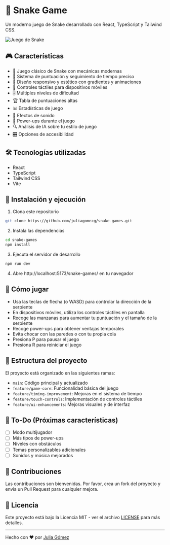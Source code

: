 # 🐍 Snake Game

Un moderno juego de Snake desarrollado con React, TypeScript y Tailwind CSS.

![Juego de Snake](./screenshots/snake-game.png)

## 🎮 Características

- 🎯 Juego clásico de Snake con mecánicas modernas
- 🔄 Sistema de puntuación y seguimiento de tiempo preciso
- 🎨 Diseño responsivo y estético con gradientes y animaciones
- 📱 Controles táctiles para dispositivos móviles
- 🎚️ Múltiples niveles de dificultad
- 🏆 Tabla de puntuaciones altas
- 📊 Estadísticas de juego
- 🎵 Efectos de sonido
- 🔄 Power-ups durante el juego
- 🔍 Análisis de IA sobre tu estilo de juego
- 🎛️ Opciones de accesibilidad

## 🛠️ Tecnologías utilizadas

- React
- TypeScript
- Tailwind CSS
- Vite

## 🚀 Instalación y ejecución

1. Clona este repositorio
```bash
git clone https://github.com/juliagomezg/snake-games.git
```

2. Instala las dependencias
```bash
cd snake-games
npm install
```

3. Ejecuta el servidor de desarrollo
```bash
npm run dev
```

4. Abre http://localhost:5173/snake-games/ en tu navegador

## 🎯 Cómo jugar

- Usa las teclas de flecha (o WASD) para controlar la dirección de la serpiente
- En dispositivos móviles, utiliza los controles táctiles en pantalla
- Recoge las manzanas para aumentar tu puntuación y el tamaño de la serpiente
- Recoge power-ups para obtener ventajas temporales
- Evita chocar con las paredes o con tu propia cola
- Presiona P para pausar el juego
- Presiona R para reiniciar el juego

## 📁 Estructura del proyecto

El proyecto está organizado en las siguientes ramas:

- `main`: Código principal y actualizado
- `feature/game-core`: Funcionalidad básica del juego
- `feature/timing-improvement`: Mejoras en el sistema de tiempo
- `feature/touch-controls`: Implementación de controles táctiles
- `feature/ui-enhancements`: Mejoras visuales y de interfaz

## 📝 To-Do (Próximas características)

- [ ] Modo multijugador
- [ ] Más tipos de power-ups
- [ ] Niveles con obstáculos
- [ ] Temas personalizables adicionales
- [ ] Sonidos y música mejorados

## 🤝 Contribuciones

Las contribuciones son bienvenidas. Por favor, crea un fork del proyecto y envía un Pull Request para cualquier mejora.

## 📄 Licencia

Este proyecto está bajo la Licencia MIT - ver el archivo [LICENSE](LICENSE) para más detalles.

---

Hecho con ❤️ por [Julia Gómez](https://github.com/juliagomezg)
